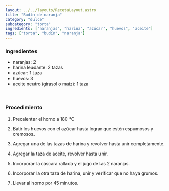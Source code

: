 ```yaml
---
layout: ../../layouts/RecetaLayout.astro
title: "Budín de naranja"
category: "dulce"
subcategory: "torta"
ingredients: ["naranjas", "harina", "azúcar", "huevos", "aceite"]
tags: ["torta", "budín", "naranja"]
---
```


<!-- ## Budín de naranja -->

### Ingredientes

- naranjas: 2
- harina leudante: 2 tazas
- azúcar: 1 taza
- huevos: 3
- aceite neutro (girasol o maíz): 1 taza
<br><br><br>

### Procedimiento

1. Precalentar el horno a 180 °C

2. Batir los huevos con el azúcar hasta lograr que estén espumosos y cremosos.
3. Agregar una de las tazas de harina y revolver hasta unir completamente.
4. Agregar la taza de aceite, revolver hasta unir.
5. Incorporar la cáscara rallada y el jugo de las 2 naranjas.
6. Incorporar la otra taza de harina, unir y verificar que no haya grumos.
7. Llevar al horno por 45 minutos.
